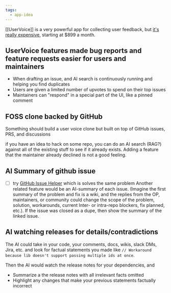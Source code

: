 ```yaml
---
tags:
  - app-idea
---
```

[[UserVoice]] is a very powerful app for collecting user feedback, but [it's really expensive](https://www.uservoice.com/pricing), starting at $899 a month.

## UserVoice features made bug reports and feature requests easier for users and maintainers
- When drafting an issue, and AI search is continuously running and helping you find duplicates
- Users are given a limited number of upvotes to spend on their top issues
- Maintainers can "respond" in a special part of the UI, like a pinned comment

## FOSS clone backed by GitHub 
Something should build a user voice clone but built on top of GitHub issues, PRS, and discussions

if you have an idea to hack on some repo, you can do an AI search (RAG?) against all of the existing stuff to see if it already exists. Adding a feature that the maintainer already declined is not a good feeling.

## AI Summary of github issue
- [ ] try [GitHub Issue Helper](https://chromewebstore.google.com/detail/github-issue-helper/ofckeainckjmmfocpjilclcdfcoajfno?source=sh/x/wa/m1/4&kgs=616b828c3939b6eb) which is solves the same problem
Another related feature would be an AI-summary of each issue. (Imagine the first summary of the problem and fix is a wiki, and the replies from the OP, maintainers, or community could change the scope of the problem, solution, workarounds, current Inter- or intra-repo blockers, fix planned, etc.). If the issue was closed as a dupe, then show the summary of the linked issue.

## AI watching releases for details/contradictions
The AI could take in your code, your comments, docs, wikis, slack DMs, Jira, etc. and look for factual statements you made like `// Workaround because lib doesn't support passing multiple ids at once`. 

Then the AI would watch the release notes for your dependencies, and
- Summarize a the release notes with all irrelevant facts omitted
- Highlight any changes that make your previous statements factually incorrect